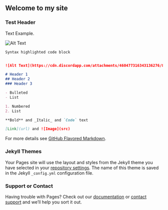 ## Welcome to my site

### Test Header

Text Example.

![Alt Text](https://cdn.discordapp.com/attachments/460477316343136276/886083610065633340/projectKKnightRunLoop.gif)

```markdown
Syntax highlighted code block


![Alt Text](https://cdn.discordapp.com/attachments/460477316343136276/886083610065633340/projectKKnightRunLoop.gif)

# Header 1
## Header 2
### Header 3

- Bulleted
- List

1. Numbered
2. List

**Bold** and _Italic_ and `Code` text

[Link](url) and ![Image](src)
```

For more details see [GitHub Flavored Markdown](https://guides.github.com/features/mastering-markdown/).

### Jekyll Themes

Your Pages site will use the layout and styles from the Jekyll theme you have selected in your [repository settings](https://github.com/YumbaDev/YumbaDev.github.io/settings/pages). The name of this theme is saved in the Jekyll `_config.yml` configuration file.

### Support or Contact

Having trouble with Pages? Check out our [documentation](https://docs.github.com/categories/github-pages-basics/) or [contact support](https://support.github.com/contact) and we’ll help you sort it out.
